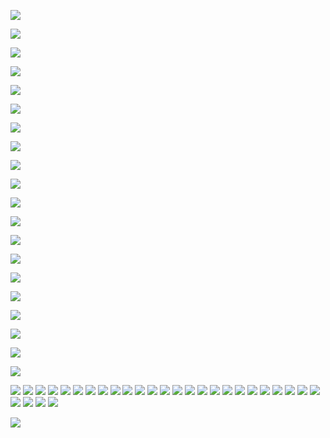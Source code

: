 ![](https://github.com/tianyichow/DaSE_lab/raw/master/setup/course0/幻灯片1.JPG)

![](https://github.com/tianyichow/DaSE_lab/raw/master/setup/course0/幻灯片2.JPG)

![](https://github.com/tianyichow/DaSE_lab/raw/master/setup/course0/幻灯片3.JPG)

![](https://github.com/tianyichow/DaSE_lab/raw/master/setup/course0/幻灯片4.JPG)

![](https://github.com/tianyichow/DaSE_lab/raw/master/setup/course0/幻灯片5.JPG)

![](https://github.com/tianyichow/DaSE_lab/raw/master/setup/course0/幻灯片6.JPG)

![](https://github.com/tianyichow/DaSE_lab/raw/master/setup/course0/幻灯片7.JPG)

![](https://github.com/tianyichow/DaSE_lab/raw/master/setup/course0/幻灯片8.JPG)

![](https://github.com/tianyichow/DaSE_lab/raw/master/setup/course0/幻灯片9.JPG)

![](https://github.com/tianyichow/DaSE_lab/raw/master/setup/course0/幻灯片10.JPG)

![](https://github.com/tianyichow/DaSE_lab/raw/master/setup/course0/幻灯片11.JPG)

![](https://github.com/tianyichow/DaSE_lab/raw/master/setup/course0/幻灯片12.JPG)

![](https://github.com/tianyichow/DaSE_lab/raw/master/setup/course0/幻灯片13.JPG)

![](https://github.com/tianyichow/DaSE_lab/raw/master/setup/course0/幻灯片14.JPG)

![](https://github.com/tianyichow/DaSE_lab/raw/master/setup/course0/幻灯片15.JPG)

![](https://github.com/tianyichow/DaSE_lab/raw/master/setup/course0/幻灯片16.JPG)

![](https://github.com/tianyichow/DaSE_lab/raw/master/setup/course0/幻灯片17.JPG)

![](https://github.com/tianyichow/DaSE_lab/raw/master/setup/course0/幻灯片18.JPG)

![](https://github.com/tianyichow/DaSE_lab/raw/master/setup/course0/幻灯片19.JPG)

![](https://github.com/tianyichow/DaSE_lab/raw/master/setup/course0/幻灯片20.JPG)

![](https://github.com/tianyichow/DaSE_lab/raw/master/setup/course0/幻灯片21.JPG)
![](https://github.com/tianyichow/DaSE_lab/raw/master/setup/course0/幻灯片22.JPG)
![](https://github.com/tianyichow/DaSE_lab/raw/master/setup/course0/幻灯片23.JPG)
![](https://github.com/tianyichow/DaSE_lab/raw/master/setup/course0/幻灯片24.JPG)
![](https://github.com/tianyichow/DaSE_lab/raw/master/setup/course0/幻灯片25.JPG)
![](https://github.com/tianyichow/DaSE_lab/raw/master/setup/course0/幻灯片26.JPG)
![](https://github.com/tianyichow/DaSE_lab/raw/master/setup/course0/幻灯片27.JPG)
![](https://github.com/tianyichow/DaSE_lab/raw/master/setup/course0/幻灯片28.JPG)
![](https://github.com/tianyichow/DaSE_lab/raw/master/setup/course0/幻灯片29.JPG)
![](https://github.com/tianyichow/DaSE_lab/raw/master/setup/course0/幻灯片30.JPG)
![](https://github.com/tianyichow/DaSE_lab/raw/master/setup/course0/幻灯片31.JPG)
![](https://github.com/tianyichow/DaSE_lab/raw/master/setup/course0/幻灯片32.JPG)
![](https://github.com/tianyichow/DaSE_lab/raw/master/setup/course0/幻灯片33.JPG)
![](https://github.com/tianyichow/DaSE_lab/raw/master/setup/course0/幻灯片34.JPG)
![](https://github.com/tianyichow/DaSE_lab/raw/master/setup/course0/幻灯片35.JPG)
![](https://github.com/tianyichow/DaSE_lab/raw/master/setup/course0/幻灯片36.JPG)
![](https://github.com/tianyichow/DaSE_lab/raw/master/setup/course0/幻灯片37.JPG)
![](https://github.com/tianyichow/DaSE_lab/raw/master/setup/course0/幻灯片38.JPG)
![](https://github.com/tianyichow/DaSE_lab/raw/master/setup/course0/幻灯片39.JPG)
![](https://github.com/tianyichow/DaSE_lab/raw/master/setup/course0/幻灯片40.JPG)
![](https://github.com/tianyichow/DaSE_lab/raw/master/setup/course0/幻灯片41.JPG)
![](https://github.com/tianyichow/DaSE_lab/raw/master/setup/course0/幻灯片42.JPG)
![](https://github.com/tianyichow/DaSE_lab/raw/master/setup/course0/幻灯片43.JPG)
![](https://github.com/tianyichow/DaSE_lab/raw/master/setup/course0/幻灯片44.JPG)
![](https://github.com/tianyichow/DaSE_lab/raw/master/setup/course0/幻灯片45.JPG)
![](https://github.com/tianyichow/DaSE_lab/raw/master/setup/course0/幻灯片46.JPG)
![](https://github.com/tianyichow/DaSE_lab/raw/master/setup/course0/幻灯片47.JPG)
![](https://github.com/tianyichow/DaSE_lab/raw/master/setup/course0/幻灯片48.JPG)
![](https://github.com/tianyichow/DaSE_lab/raw/master/setup/course0/幻灯片49.JPG)

![](https://github.com/tianyichow/DaSE_lab/raw/master/setup/course0/幻灯片50.JPG)
